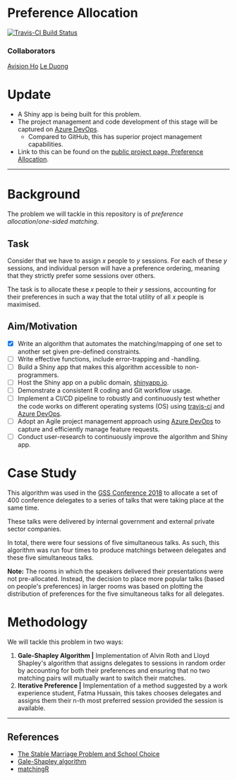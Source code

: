 # Preference Allocation
[![Travis-CI Build Status](https://travis-ci.org/avisionh/Preference-Allocation.svg?branch=master)](https://travis-ci.org/avisionh/Preference-Allocation)

### Collaborators
[Avision Ho](https://github.com/avisionh)
[Le Duong](https://github.com/ledu1993)

# Update
- A Shiny app is being built for this problem.
- The project management and code development of this stage will be captured on [Azure DevOps](https://azure.microsoft.com/en-gb/services/devops/). 
    - Compared to GitHub, this has superior project management capabilities.
- Link to this can be found on the [public project page, Preference Allocation](https://avisionh.visualstudio.com/Preference%20Allocation).

***

# Background
The problem we will tackle in this repository is of *preference allocation*/*one-sided matching*.

## Task
Consider that we have to assign *x* people to *y* sessions. For each of these *y* sessions,
and individual person will have a preference ordering, meaning that they strictly prefer some sessions over others.

The task is to allocate these *x* people to their *y* sessions, accounting for their preferences
in such a way that the total utility of all *x* people is maximised.

## Aim/Motivation
- [x] Write an algorithm that automates the matching/mapping of one set to another set given pre-defined constraints.
- [ ] Write effective functions, include error-trapping and -handling.
- [ ] Build a Shiny app that makes this algorithm accessible to non-programmers.
- [ ] Host the Shiny app on a public domain, [shinyapp.io](https://www.shinyapps.io/).
- [ ] Demonstrate a consistent R coding and Git workflow usage.
- [ ] Implement a CI/CD pipeline to robustly and continuously test whether the code works on different operating systems (OS) using [travis-ci](https://travis-ci.org/) and [Azure DevOps](https://azure.microsoft.com/en-gb/services/devops/).
- [ ] Adopt an Agile project management approach using [Azure DevOps](https://azure.microsoft.com/en-gb/services/devops/) to capture and efficiently manage feature requests.
- [ ] Conduct user-research to continuously improve the algorithm and Shiny app.

# Case Study
This algorithm was used in the [GSS Conference 2018](https://gss.civilservice.gov.uk/events/gss-conference-2018/) to allocate a set of 400 conference delegates to a series of talks that were taking place at the same time. 

These talks were delivered by internal government and external private sector companies.

In total, there were four sessions of five simultaneous talks. As such, this algorithm was run four times to produce matchings between delegates and these five simultaneous talks.

**Note:** The rooms in which the speakers delivered their presentations were not pre-allocated. Instead, the decision to place more popular talks (based on people's preferences) in larger rooms was based on plotting the distribution of preferences for the five simultaneous talks for all delegates.

# Methodology
We will tackle this problem in two ways:
1. **Gale-Shapley Algorithm |** Implementation of Alvin Roth and Lloyd Shapley's algorithm that assigns delegates to sessions in random order by accounting for both their preferences and ensuring that no two matching pairs will mutually want to switch their matches.
1. **Iterative Preference |** Implementation of a method suggested by a work experience student, Fatma Hussain, this takes chooses delegates and assigns them their n-th most preferred session provided the session is available. 
***

## References
- [The Stable Marriage Problem and School Choice](http://www.ams.org/publicoutreach/feature-column/fc-2015-03)
- [Gale-Shapley algorithm](https://www.nobelprize.org/nobel_prizes/economic-sciences/laureates/2012/popular-economicsciences2012.pdf)
- [matchingR](https://cran.r-project.org/web/packages/matchingR/vignettes/matchingR-intro.html)

